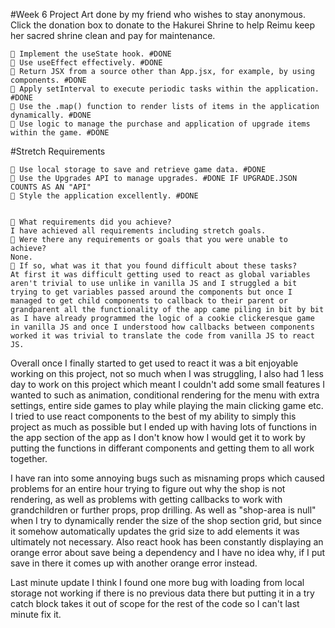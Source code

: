 #Week 6 Project
Art done by my friend who wishes to stay anonymous.
Click the donation box to donate to the Hakurei Shrine to help Reimu keep her sacred shrine clean and pay for maintenance.

    🎯 Implement the useState hook. #DONE
    🎯 Use useEffect effectively. #DONE
    🎯 Return JSX from a source other than App.jsx, for example, by using components. #DONE
    🎯 Apply setInterval to execute periodic tasks within the application. #DONE
    🎯 Use the .map() function to render lists of items in the application dynamically. #DONE
    🎯 Use logic to manage the purchase and application of upgrade items within the game. #DONE

#Stretch Requirements

    🏹 Use local storage to save and retrieve game data. #DONE
    🏹 Use the Upgrades API to manage upgrades. #DONE IF UPGRADE.JSON COUNTS AS AN "API"
    🏹 Style the application excellently. #DONE


    🎯 What requirements did you achieve?
    I have achieved all requirements including stretch goals.
    🎯 Were there any requirements or goals that you were unable to achieve?
    None.
    🎯 If so, what was it that you found difficult about these tasks?
    At first it was difficult getting used to react as global variables aren't trivial to use unlike in vanilla JS and I struggled a bit trying to get variables passed around the components but once I managed to get child components to callback to their parent or grandparent all the functionality of the app came piling in bit by bit as I have already programmed the logic of a cookie clickeresque game in vanilla JS and once I understood how callbacks between components worked it was trivial to translate the code from vanilla JS to react JS.

Overall once I finally started to get used to react it was a bit enjoyable working on this project, not so much when I was struggling, I also had 1 less day to work on this project which meant I couldn't add some small features I wanted to such as animation, conditional rendering for the menu with extra settings, entire side games to play while playing the main clicking game etc. I tried to use react components to the best of my ability to simply this project as much as possible but I ended up with having lots of functions in the app section of the app as I don't know how I would get it to work by putting the functions in differant components and getting them to all work together.

I have ran into some annoying bugs such as misnaming props which caused problems for an entire hour trying to figure out why the shop is not rendering, as well as problems with getting callbacks to work with grandchildren or further props, prop drilling. As well as "shop-area is null" when I try to dynamically render the size of the shop section grid, but since it somehow automatically updates the grid size to add elements it was ultimately not necessary. Also react hook has been constantly displaying an orange error about save being a dependency and I have no idea why, if I put save in there it comes up with another orange error instead.

Last minute update I think I found one more bug with loading from local storage not working if there is no previous data there but putting it in a try catch block takes it out of scope for the rest of the code so I can't last minute fix it.

